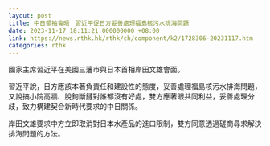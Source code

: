 ```yaml
---
layout: post
title: 中日領袖會晤　習近平促日方妥善處理福島核污水排海問題
date: 2023-11-17 18:11:21.000000000 +08:00
link: https://news.rthk.hk/rthk/ch/component/k2/1728306-20231117.htm
categories: rthk
---
```


國家主席習近平在美國三藩市與日本首相岸田文雄會面。

習近平說，日方應該本著負責任和建設性的態度，妥善處理福島核污水排海問題，又說搞小院高牆、脫鉤斷鏈對誰都沒有好處，雙方應著眼共同利益，妥善處理分歧，致力構建契合新時代要求的中日關係。

岸田文雄要求中方立即取消對日本水產品的進口限制，雙方同意透過磋商尋求解決排海問題的方法。
